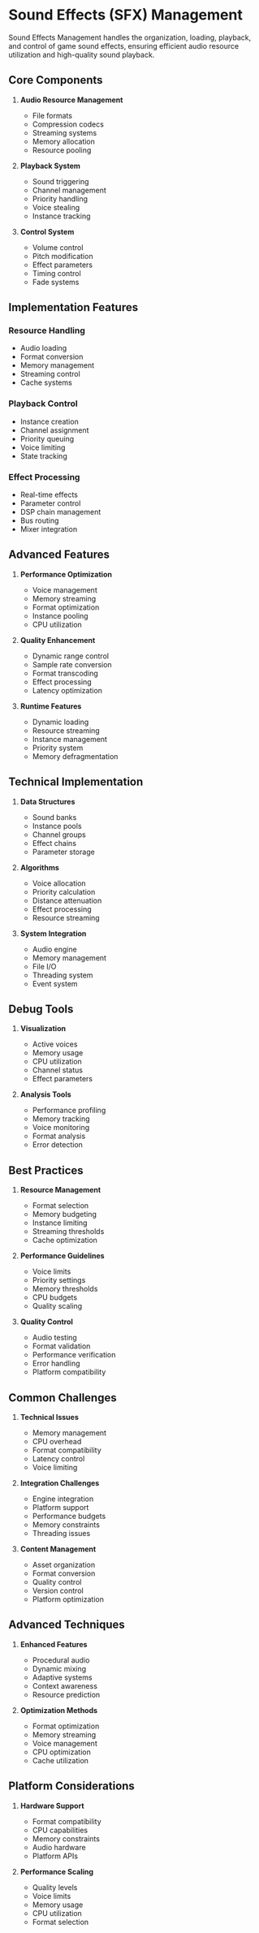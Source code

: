 # Sound Effects (SFX) Management

Sound Effects Management handles the organization, loading, playback, and control of game sound effects, ensuring efficient audio resource utilization and high-quality sound playback.

## Core Components

1. **Audio Resource Management**
   - File formats
   - Compression codecs
   - Streaming systems
   - Memory allocation
   - Resource pooling

2. **Playback System**
   - Sound triggering
   - Channel management
   - Priority handling
   - Voice stealing
   - Instance tracking

3. **Control System**
   - Volume control
   - Pitch modification
   - Effect parameters
   - Timing control
   - Fade systems

## Implementation Features

### Resource Handling
- Audio loading
- Format conversion
- Memory management
- Streaming control
- Cache systems

### Playback Control
- Instance creation
- Channel assignment
- Priority queuing
- Voice limiting
- State tracking

### Effect Processing
- Real-time effects
- Parameter control
- DSP chain management
- Bus routing
- Mixer integration

## Advanced Features

1. **Performance Optimization**
   - Voice management
   - Memory streaming
   - Format optimization
   - Instance pooling
   - CPU utilization

2. **Quality Enhancement**
   - Dynamic range control
   - Sample rate conversion
   - Format transcoding
   - Effect processing
   - Latency optimization

3. **Runtime Features**
   - Dynamic loading
   - Resource streaming
   - Instance management
   - Priority system
   - Memory defragmentation

## Technical Implementation

1. **Data Structures**
   - Sound banks
   - Instance pools
   - Channel groups
   - Effect chains
   - Parameter storage

2. **Algorithms**
   - Voice allocation
   - Priority calculation
   - Distance attenuation
   - Effect processing
   - Resource streaming

3. **System Integration**
   - Audio engine
   - Memory management
   - File I/O
   - Threading system
   - Event system

## Debug Tools

1. **Visualization**
   - Active voices
   - Memory usage
   - CPU utilization
   - Channel status
   - Effect parameters

2. **Analysis Tools**
   - Performance profiling
   - Memory tracking
   - Voice monitoring
   - Format analysis
   - Error detection

## Best Practices

1. **Resource Management**
   - Format selection
   - Memory budgeting
   - Instance limiting
   - Streaming thresholds
   - Cache optimization

2. **Performance Guidelines**
   - Voice limits
   - Priority settings
   - Memory thresholds
   - CPU budgets
   - Quality scaling

3. **Quality Control**
   - Audio testing
   - Format validation
   - Performance verification
   - Error handling
   - Platform compatibility

## Common Challenges

1. **Technical Issues**
   - Memory management
   - CPU overhead
   - Format compatibility
   - Latency control
   - Voice limiting

2. **Integration Challenges**
   - Engine integration
   - Platform support
   - Performance budgets
   - Memory constraints
   - Threading issues

3. **Content Management**
   - Asset organization
   - Format conversion
   - Quality control
   - Version control
   - Platform optimization

## Advanced Techniques

1. **Enhanced Features**
   - Procedural audio
   - Dynamic mixing
   - Adaptive systems
   - Context awareness
   - Resource prediction

2. **Optimization Methods**
   - Format optimization
   - Memory streaming
   - Voice management
   - CPU optimization
   - Cache utilization

## Platform Considerations

1. **Hardware Support**
   - Format compatibility
   - CPU capabilities
   - Memory constraints
   - Audio hardware
   - Platform APIs

2. **Performance Scaling**
   - Quality levels
   - Voice limits
   - Memory usage
   - CPU utilization
   - Format selection
